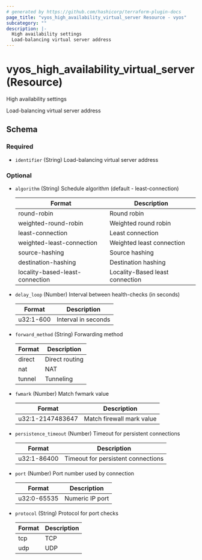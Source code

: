 ```yaml
---
# generated by https://github.com/hashicorp/terraform-plugin-docs
page_title: "vyos_high_availability_virtual_server Resource - vyos"
subcategory: ""
description: |-
  High availability settings
  Load-balancing virtual server address
---
```


# vyos_high_availability_virtual_server (Resource)

High availability settings

Load-balancing virtual server address



<!-- schema generated by tfplugindocs -->
## Schema

### Required

- `identifier` (String) Load-balancing virtual server address

### Optional

- `algorithm` (String) Schedule algorithm (default - least-connection)

    |  Format  |  Description  |
    |----------|---------------|
    |  round-robin  |  Round robin  |
    |  weighted-round-robin  |  Weighted round robin  |
    |  least-connection  |  Least connection  |
    |  weighted-least-connection  |  Weighted least connection  |
    |  source-hashing  |  Source hashing  |
    |  destination-hashing  |  Destination hashing  |
    |  locality-based-least-connection  |  Locality-Based least connection  |
- `delay_loop` (Number) Interval between health-checks (in seconds)

    |  Format  |  Description  |
    |----------|---------------|
    |  u32:1-600  |  Interval in seconds  |
- `forward_method` (String) Forwarding method

    |  Format  |  Description  |
    |----------|---------------|
    |  direct  |  Direct routing  |
    |  nat  |  NAT  |
    |  tunnel  |  Tunneling  |
- `fwmark` (Number) Match fwmark value

    |  Format  |  Description  |
    |----------|---------------|
    |  u32:1-2147483647  |  Match firewall mark value  |
- `persistence_timeout` (Number) Timeout for persistent connections

    |  Format  |  Description  |
    |----------|---------------|
    |  u32:1-86400  |  Timeout for persistent connections  |
- `port` (Number) Port number used by connection

    |  Format  |  Description  |
    |----------|---------------|
    |  u32:0-65535  |  Numeric IP port  |
- `protocol` (String) Protocol for port checks

    |  Format  |  Description  |
    |----------|---------------|
    |  tcp  |  TCP  |
    |  udp  |  UDP  |
